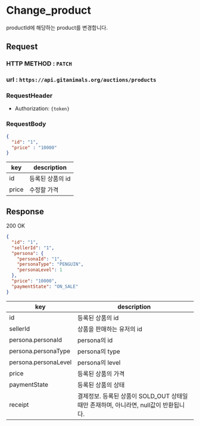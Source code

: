 # Change_product

productId에 해당하는 product를 변경합니다.

## Request

### HTTP METHOD : `PATCH`

### url : `https://api.gitanimals.org/auctions/products`

### RequestHeader

- Authorization: `{token}`

### RequestBody

```json
{
  "id": "1",
  "price" : "10000"
}
```

| key                 | description |
|---------------------|------------|
| id                  | 등록된 상품의 id |
| price               | 수정할 가격     |

## Response

200 OK

```json
{
  "id": "1",
  "sellerId": "1",
  "persona": {
    "personaId": "1",
    "personaType": "PENGUIN",
    "personaLevel": 1
  },
  "price": "10000",
  "paymentState": "ON_SALE"
}
```

| key                  | description                                            |
|----------------------|--------------------------------------------------------|
| id                   | 등록된 상품의 id                                             |
| sellerId             | 상품을 판매하는 유저의 id                                        |
| persona.personaId    | persona의 id                                            |
| persona.personaType  | persona의 type                                          |
| persona.personaLevel | persona의 level                                         |
| price                | 등록된 상품의 가격                                             |
| paymentState         | 등록된 상품의 상태                                             |
| receipt              | 결제정보. 등록된 상품이 SOLD_OUT 상태일때만 존재하며, 아니라면, null값이 반환됩니다. |


